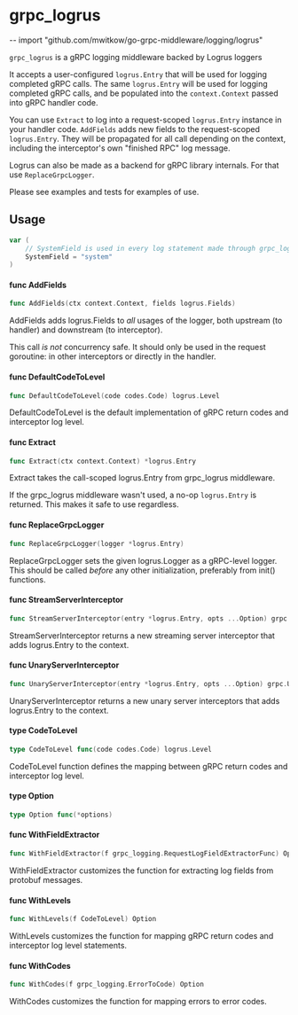 # grpc_logrus
--
    import "github.com/mwitkow/go-grpc-middleware/logging/logrus"

`grpc_logrus` is a gRPC logging middleware backed by Logrus loggers

It accepts a user-configured `logrus.Entry` that will be used for logging
completed gRPC calls. The same `logrus.Entry` will be used for logging completed
gRPC calls, and be populated into the `context.Context` passed into gRPC handler
code.

You can use `Extract` to log into a request-scoped `logrus.Entry` instance in
your handler code. `AddFields` adds new fields to the request-scoped
`logrus.Entry`. They will be propagated for all call depending on the context,
including the interceptor's own "finished RPC" log message.

Logrus can also be made as a backend for gRPC library internals. For that use
`ReplaceGrpcLogger`.

Please see examples and tests for examples of use.

## Usage

```go
var (
	// SystemField is used in every log statement made through grpc_logrus. Can be overwritten before any initialization code.
	SystemField = "system"
)
```

#### func  AddFields

```go
func AddFields(ctx context.Context, fields logrus.Fields)
```
AddFields adds logrus.Fields to *all* usages of the logger, both upstream (to
handler) and downstream (to interceptor).

This call *is not* concurrency safe. It should only be used in the request
goroutine: in other interceptors or directly in the handler.

#### func  DefaultCodeToLevel

```go
func DefaultCodeToLevel(code codes.Code) logrus.Level
```
DefaultCodeToLevel is the default implementation of gRPC return codes and
interceptor log level.

#### func  Extract

```go
func Extract(ctx context.Context) *logrus.Entry
```
Extract takes the call-scoped logrus.Entry from grpc_logrus middleware.

If the grpc_logrus middleware wasn't used, a no-op `logrus.Entry` is returned.
This makes it safe to use regardless.

#### func  ReplaceGrpcLogger

```go
func ReplaceGrpcLogger(logger *logrus.Entry)
```
ReplaceGrpcLogger sets the given logrus.Logger as a gRPC-level logger. This
should be called *before* any other initialization, preferably from init()
functions.

#### func  StreamServerInterceptor

```go
func StreamServerInterceptor(entry *logrus.Entry, opts ...Option) grpc.StreamServerInterceptor
```
StreamServerInterceptor returns a new streaming server interceptor that adds
logrus.Entry to the context.

#### func  UnaryServerInterceptor

```go
func UnaryServerInterceptor(entry *logrus.Entry, opts ...Option) grpc.UnaryServerInterceptor
```
UnaryServerInterceptor returns a new unary server interceptors that adds
logrus.Entry to the context.

#### type CodeToLevel

```go
type CodeToLevel func(code codes.Code) logrus.Level
```

CodeToLevel function defines the mapping between gRPC return codes and
interceptor log level.

#### type Option

```go
type Option func(*options)
```


#### func  WithFieldExtractor

```go
func WithFieldExtractor(f grpc_logging.RequestLogFieldExtractorFunc) Option
```
WithFieldExtractor customizes the function for extracting log fields from
protobuf messages.

#### func  WithLevels

```go
func WithLevels(f CodeToLevel) Option
```
WithLevels customizes the function for mapping gRPC return codes and interceptor
log level statements.

#### func  WithCodes

```go
func WithCodes(f grpc_logging.ErrorToCode) Option
```
WithCodes customizes the function for mapping errors to error codes.
